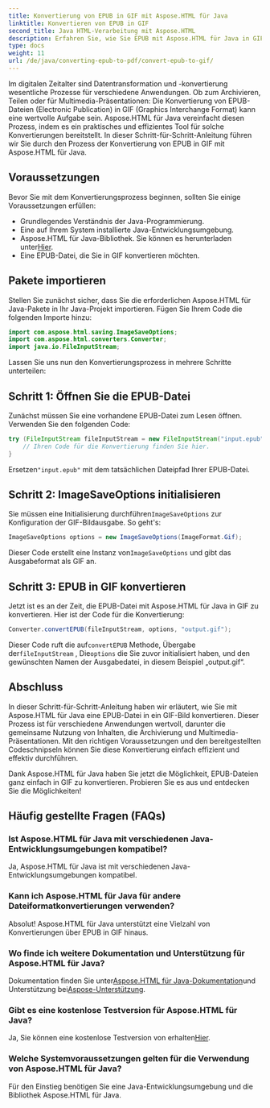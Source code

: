 ```yaml
---
title: Konvertierung von EPUB in GIF mit Aspose.HTML für Java
linktitle: Konvertieren von EPUB in GIF
second_title: Java HTML-Verarbeitung mit Aspose.HTML
description: Erfahren Sie, wie Sie EPUB mit Aspose.HTML für Java in GIF konvertieren. Einfacher und effizienter Konvertierungsprozess für alle Ihre Multimedia-Anforderungen.
type: docs
weight: 11
url: /de/java/converting-epub-to-pdf/convert-epub-to-gif/
---
```


Im digitalen Zeitalter sind Datentransformation und -konvertierung wesentliche Prozesse für verschiedene Anwendungen. Ob zum Archivieren, Teilen oder für Multimedia-Präsentationen: Die Konvertierung von EPUB-Dateien (Electronic Publication) in GIF (Graphics Interchange Format) kann eine wertvolle Aufgabe sein. Aspose.HTML für Java vereinfacht diesen Prozess, indem es ein praktisches und effizientes Tool für solche Konvertierungen bereitstellt. In dieser Schritt-für-Schritt-Anleitung führen wir Sie durch den Prozess der Konvertierung von EPUB in GIF mit Aspose.HTML für Java.

## Voraussetzungen

Bevor Sie mit dem Konvertierungsprozess beginnen, sollten Sie einige Voraussetzungen erfüllen:

- Grundlegendes Verständnis der Java-Programmierung.
- Eine auf Ihrem System installierte Java-Entwicklungsumgebung.
-  Aspose.HTML für Java-Bibliothek. Sie können es herunterladen unter[Hier](https://releases.aspose.com/html/java/).
- Eine EPUB-Datei, die Sie in GIF konvertieren möchten.

## Pakete importieren

Stellen Sie zunächst sicher, dass Sie die erforderlichen Aspose.HTML für Java-Pakete in Ihr Java-Projekt importieren. Fügen Sie Ihrem Code die folgenden Importe hinzu:

```java
import com.aspose.html.saving.ImageSaveOptions;
import com.aspose.html.converters.Converter;
import java.io.FileInputStream;
```

Lassen Sie uns nun den Konvertierungsprozess in mehrere Schritte unterteilen:

## Schritt 1: Öffnen Sie die EPUB-Datei

Zunächst müssen Sie eine vorhandene EPUB-Datei zum Lesen öffnen. Verwenden Sie den folgenden Code:

```java
try (FileInputStream fileInputStream = new FileInputStream("input.epub")) {
    // Ihren Code für die Konvertierung finden Sie hier.
}
```

 Ersetzen`"input.epub"` mit dem tatsächlichen Dateipfad Ihrer EPUB-Datei.

## Schritt 2: ImageSaveOptions initialisieren

 Sie müssen eine Initialisierung durchführen`ImageSaveOptions` zur Konfiguration der GIF-Bildausgabe. So geht's:

```java
ImageSaveOptions options = new ImageSaveOptions(ImageFormat.Gif);
```

 Dieser Code erstellt eine Instanz von`ImageSaveOptions` und gibt das Ausgabeformat als GIF an.

## Schritt 3: EPUB in GIF konvertieren

Jetzt ist es an der Zeit, die EPUB-Datei mit Aspose.HTML für Java in GIF zu konvertieren. Hier ist der Code für die Konvertierung:

```java
Converter.convertEPUB(fileInputStream, options, "output.gif");
```

 Dieser Code ruft die auf`convertEPUB` Methode, Übergabe der`fileInputStream` , Die`options` die Sie zuvor initialisiert haben, und den gewünschten Namen der Ausgabedatei, in diesem Beispiel „output.gif“. 

## Abschluss

In dieser Schritt-für-Schritt-Anleitung haben wir erläutert, wie Sie mit Aspose.HTML für Java eine EPUB-Datei in ein GIF-Bild konvertieren. Dieser Prozess ist für verschiedene Anwendungen wertvoll, darunter die gemeinsame Nutzung von Inhalten, die Archivierung und Multimedia-Präsentationen. Mit den richtigen Voraussetzungen und den bereitgestellten Codeschnipseln können Sie diese Konvertierung einfach effizient und effektiv durchführen.

Dank Aspose.HTML für Java haben Sie jetzt die Möglichkeit, EPUB-Dateien ganz einfach in GIF zu konvertieren. Probieren Sie es aus und entdecken Sie die Möglichkeiten!

## Häufig gestellte Fragen (FAQs)

### Ist Aspose.HTML für Java mit verschiedenen Java-Entwicklungsumgebungen kompatibel?
Ja, Aspose.HTML für Java ist mit verschiedenen Java-Entwicklungsumgebungen kompatibel.

### Kann ich Aspose.HTML für Java für andere Dateiformatkonvertierungen verwenden?
Absolut! Aspose.HTML für Java unterstützt eine Vielzahl von Konvertierungen über EPUB in GIF hinaus.

### Wo finde ich weitere Dokumentation und Unterstützung für Aspose.HTML für Java?
 Dokumentation finden Sie unter[Aspose.HTML für Java-Dokumentation](https://reference.aspose.com/html/java/)und Unterstützung bei[Aspose-Unterstützung](https://forum.aspose.com/).

### Gibt es eine kostenlose Testversion für Aspose.HTML für Java?
 Ja, Sie können eine kostenlose Testversion von erhalten[Hier](https://releases.aspose.com/).

### Welche Systemvoraussetzungen gelten für die Verwendung von Aspose.HTML für Java?
Für den Einstieg benötigen Sie eine Java-Entwicklungsumgebung und die Bibliothek Aspose.HTML für Java.